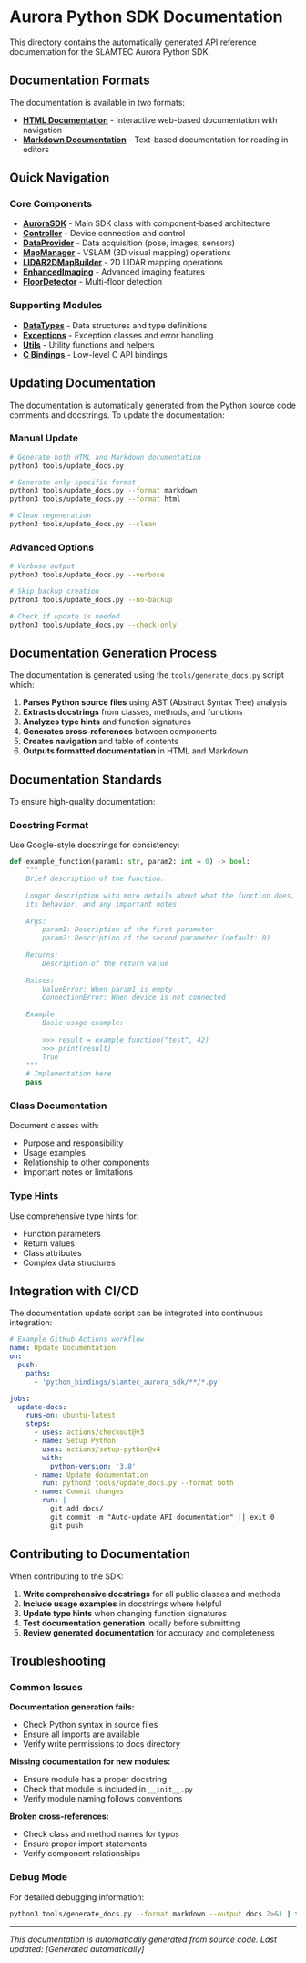 # Aurora Python SDK Documentation

This directory contains the automatically generated API reference documentation for the SLAMTEC Aurora Python SDK.

## Documentation Formats

The documentation is available in two formats:

- **[HTML Documentation](index.html)** - Interactive web-based documentation with navigation
- **[Markdown Documentation](index.md)** - Text-based documentation for reading in editors

## Quick Navigation

### Core Components
- **[AuroraSDK](aurora_sdk.md)** - Main SDK class with component-based architecture
- **[Controller](controller.md)** - Device connection and control
- **[DataProvider](data_provider.md)** - Data acquisition (pose, images, sensors)
- **[MapManager](map_manager.md)** - VSLAM (3D visual mapping) operations
- **[LIDAR2DMapBuilder](lidar_2d_map_builder.md)** - 2D LIDAR mapping operations
- **[EnhancedImaging](enhanced_imaging.md)** - Advanced imaging features
- **[FloorDetector](floor_detector.md)** - Multi-floor detection

### Supporting Modules
- **[DataTypes](data_types.md)** - Data structures and type definitions
- **[Exceptions](exceptions.md)** - Exception classes and error handling
- **[Utils](utils.md)** - Utility functions and helpers
- **[C Bindings](c_bindings.md)** - Low-level C API bindings

## Updating Documentation

The documentation is automatically generated from the Python source code comments and docstrings. To update the documentation:

### Manual Update
```bash
# Generate both HTML and Markdown documentation
python3 tools/update_docs.py

# Generate only specific format
python3 tools/update_docs.py --format markdown
python3 tools/update_docs.py --format html

# Clean regeneration
python3 tools/update_docs.py --clean
```

### Advanced Options
```bash
# Verbose output
python3 tools/update_docs.py --verbose

# Skip backup creation
python3 tools/update_docs.py --no-backup

# Check if update is needed
python3 tools/update_docs.py --check-only
```

## Documentation Generation Process

The documentation is generated using the `tools/generate_docs.py` script which:

1. **Parses Python source files** using AST (Abstract Syntax Tree) analysis
2. **Extracts docstrings** from classes, methods, and functions
3. **Analyzes type hints** and function signatures
4. **Generates cross-references** between components
5. **Creates navigation** and table of contents
6. **Outputs formatted documentation** in HTML and Markdown

## Documentation Standards

To ensure high-quality documentation:

### Docstring Format
Use Google-style docstrings for consistency:

```python
def example_function(param1: str, param2: int = 0) -> bool:
    """
    Brief description of the function.
    
    Longer description with more details about what the function does,
    its behavior, and any important notes.
    
    Args:
        param1: Description of the first parameter
        param2: Description of the second parameter (default: 0)
    
    Returns:
        Description of the return value
        
    Raises:
        ValueError: When param1 is empty
        ConnectionError: When device is not connected
        
    Example:
        Basic usage example:
        
        >>> result = example_function("test", 42)
        >>> print(result)
        True
    """
    # Implementation here
    pass
```

### Class Documentation
Document classes with:
- Purpose and responsibility
- Usage examples
- Relationship to other components
- Important notes or limitations

### Type Hints
Use comprehensive type hints for:
- Function parameters
- Return values
- Class attributes
- Complex data structures

## Integration with CI/CD

The documentation update script can be integrated into continuous integration:

```yaml
# Example GitHub Actions workflow
name: Update Documentation
on:
  push:
    paths:
      - 'python_bindings/slamtec_aurora_sdk/**/*.py'

jobs:
  update-docs:
    runs-on: ubuntu-latest
    steps:
      - uses: actions/checkout@v3
      - name: Setup Python
        uses: actions/setup-python@v4
        with:
          python-version: '3.8'
      - name: Update documentation
        run: python3 tools/update_docs.py --format both
      - name: Commit changes
        run: |
          git add docs/
          git commit -m "Auto-update API documentation" || exit 0
          git push
```

## Contributing to Documentation

When contributing to the SDK:

1. **Write comprehensive docstrings** for all public classes and methods
2. **Include usage examples** in docstrings where helpful
3. **Update type hints** when changing function signatures
4. **Test documentation generation** locally before submitting
5. **Review generated documentation** for accuracy and completeness

## Troubleshooting

### Common Issues

**Documentation generation fails:**
- Check Python syntax in source files
- Ensure all imports are available
- Verify write permissions to docs directory

**Missing documentation for new modules:**
- Ensure module has a proper docstring
- Check that module is included in `__init__.py`
- Verify module naming follows conventions

**Broken cross-references:**
- Check class and method names for typos
- Ensure proper import statements
- Verify component relationships

### Debug Mode

For detailed debugging information:
```bash
python3 tools/generate_docs.py --format markdown --output docs 2>&1 | tee debug.log
```

---

*This documentation is automatically generated from source code. Last updated: [Generated automatically]*